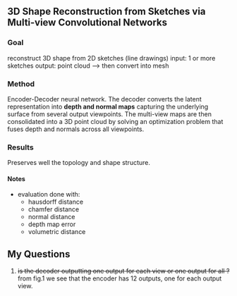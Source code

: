 3D Shape Reconstruction from Sketches via Multi-view Convolutional Networks
---

### Goal
reconstruct 3D shape from 2D sketches (line drawings)
input: 1 or more sketches
output: point cloud 
--> then convert into mesh

### Method
Encoder-Decoder neural network.
The decoder converts the latent representation into **depth and normal maps** capturing the underlying surface from several output viewpoints.
The multi-view maps are then consolidated into a 3D point cloud by solving an optimization problem that fuses depth and normals across all viewpoints.

### Results
Preserves well the topology and shape structure.

#### Notes

- evaluation done with:
    - hausdorff distance
    - chamfer distance
    - normal distance
    - depth map error
    - volumetric distance

My Questions
---
1. ~~is the decoder outputting one output for each view or one output for all ?~~ from fig.1 we see that the encoder has 12 outputs, one for each output view.